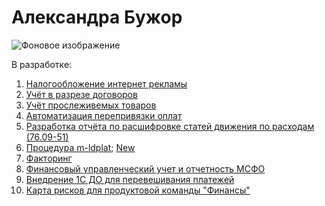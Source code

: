 # Александра Бужор

![Фоновое изображение](https://github.com/user-attachments/assets/b0c9683c-597d-464c-b2e5-2ab78dc8bda2)

В разработке:
1. [Налогообложение интернет рекламы](https://github.com/financial-forensics/Media-Tax/blob/main/README.md)
2. [Учёт в разрезе договоров](https://github.com/financial-forensics/Contracts/blob/main/README.md)
3. [Учёт прослеживемых товаров](https://github.com/financial-forensics/RNPT/blob/main/README.md)
4. [Автоматизация перепривязки оплат](https://github.com/financial-forensics/Paiments/blob/main/README.md)
5. [Разработка отчёта по расшифровке статей движения по расходам (76.09-51)](https://utrack.etm.corp/issue/Buh-90)
6. [Процедура m-ldplat](https://github.com/financial-forensics/m-ldplat/blob/main/m-ldplat.svg); [New](https://github.com/financial-forensics/m-ldplat/blob/main/m-ldplat_new.svg)
7. [Факторинг](https://github.com/financial-forensics/Factoring/blob/main/README.md)
8. [Финансовый управленческий учет и отчетность МСФО](https://financial-forensics-al.github.io/FinTech/)
9. [Внедрение 1С ДО для перевешивания платежей]()
10. [Карта рисков для продуктовой команды "Финансы"](https://github.com/financial-forensics-al/Alexandra/blob/f21d5ac572cc410b17817ef2598be903703a907d/%D0%9A%D0%B0%D1%80%D1%82%D0%B0%D0%A0%D0%B8%D1%81%D0%BA%D0%BE%D0%B2%D0%9A%D0%BE%D0%BC%D0%B0%D0%BD%D0%B4%D1%8B%D0%A4%D0%B8%D0%BD%D0%B0%D0%BD%D1%81%D1%8B.md)
